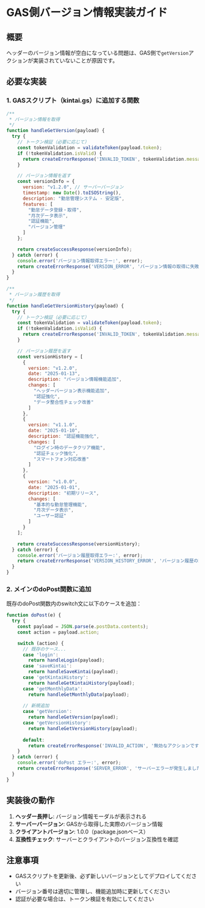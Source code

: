 # GAS側バージョン情報実装ガイド

## 概要

ヘッダーのバージョン情報が空白になっている問題は、GAS側で`getVersion`アクションが実装されていないことが原因です。

## 必要な実装

### 1. GASスクリプト（kintai.gs）に追加する関数

```javascript
/**
 * バージョン情報を取得
 */
function handleGetVersion(payload) {
  try {
    // トークン検証（必要に応じて）
    const tokenValidation = validateToken(payload.token);
    if (!tokenValidation.isValid) {
      return createErrorResponse('INVALID_TOKEN', tokenValidation.message);
    }

    // バージョン情報を返す
    const versionInfo = {
      version: "v1.2.0", // サーバーバージョン
      timestamp: new Date().toISOString(),
      description: "勤怠管理システム - 安定版",
      features: [
        "勤怠データ登録・取得",
        "月次データ表示",
        "認証機能",
        "バージョン管理"
      ]
    };

    return createSuccessResponse(versionInfo);
  } catch (error) {
    console.error('バージョン情報取得エラー:', error);
    return createErrorResponse('VERSION_ERROR', 'バージョン情報の取得に失敗しました');
  }
}

/**
 * バージョン履歴を取得
 */
function handleGetVersionHistory(payload) {
  try {
    // トークン検証（必要に応じて）
    const tokenValidation = validateToken(payload.token);
    if (!tokenValidation.isValid) {
      return createErrorResponse('INVALID_TOKEN', tokenValidation.message);
    }

    // バージョン履歴を返す
    const versionHistory = [
      {
        version: "v1.2.0",
        date: "2025-01-13",
        description: "バージョン情報機能追加",
        changes: [
          "ヘッダーバージョン表示機能追加",
          "認証強化",
          "データ整合性チェック改善"
        ]
      },
      {
        version: "v1.1.0",
        date: "2025-01-10",
        description: "認証機能強化",
        changes: [
          "ログイン時のデータクリア機能",
          "認証チェック強化",
          "スマートフォン対応改善"
        ]
      },
      {
        version: "v1.0.0",
        date: "2025-01-01",
        description: "初期リリース",
        changes: [
          "基本的な勤怠管理機能",
          "月次データ表示",
          "ユーザー認証"
        ]
      }
    ];

    return createSuccessResponse(versionHistory);
  } catch (error) {
    console.error('バージョン履歴取得エラー:', error);
    return createErrorResponse('VERSION_HISTORY_ERROR', 'バージョン履歴の取得に失敗しました');
  }
}
```

### 2. メインのdoPost関数に追加

既存のdoPost関数内のswitch文に以下のケースを追加：

```javascript
function doPost(e) {
  try {
    const payload = JSON.parse(e.postData.contents);
    const action = payload.action;

    switch (action) {
      // 既存のケース...
      case 'login':
        return handleLogin(payload);
      case 'saveKintai':
        return handleSaveKintai(payload);
      case 'getKintaiHistory':
        return handleGetKintaiHistory(payload);
      case 'getMonthlyData':
        return handleGetMonthlyData(payload);
      
      // 新規追加
      case 'getVersion':
        return handleGetVersion(payload);
      case 'getVersionHistory':
        return handleGetVersionHistory(payload);
      
      default:
        return createErrorResponse('INVALID_ACTION', '無効なアクションです');
    }
  } catch (error) {
    console.error('doPost エラー:', error);
    return createErrorResponse('SERVER_ERROR', 'サーバーエラーが発生しました');
  }
}
```

## 実装後の動作

1. **ヘッダー長押し**: バージョン情報モーダルが表示される
2. **サーバーバージョン**: GASから取得した実際のバージョン情報
3. **クライアントバージョン**: 1.0.0（package.jsonベース）
4. **互換性チェック**: サーバーとクライアントのバージョン互換性を確認

## 注意事項

- GASスクリプトを更新後、必ず新しいバージョンとしてデプロイしてください
- バージョン番号は適切に管理し、機能追加時に更新してください
- 認証が必要な場合は、トークン検証を有効にしてください